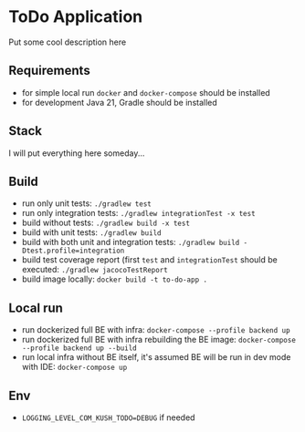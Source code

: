 # ToDo Application

Put some cool description here

## Requirements

- for simple local run `docker` and `docker-compose` should be installed
- for development Java 21, Gradle should be installed

## Stack

I will put everything here someday...

## Build

- run only unit tests: `./gradlew test`
- run only integration tests: `./gradlew integrationTest -x test`
- build without tests: `./gradlew build -x test`
- build with unit tests: `./gradlew build`
- build with both unit and integration tests: `./gradlew build -Dtest.profile=integration`
- build test coverage report (first `test` and `integrationTest` should be executed: `./gradlew jacocoTestReport`
- build image locally: `docker build -t to-do-app .`

## Local run

- run dockerized full BE with infra: `docker-compose --profile backend up`
- run dockerized full BE with infra rebuilding the BE image: `docker-compose --profile backend up --build`
- run local infra without BE itself, it's assumed BE will be run in dev mode with IDE: `docker-compose up`

## Env

- `LOGGING_LEVEL_COM_KUSH_TODO=DEBUG` if needed
